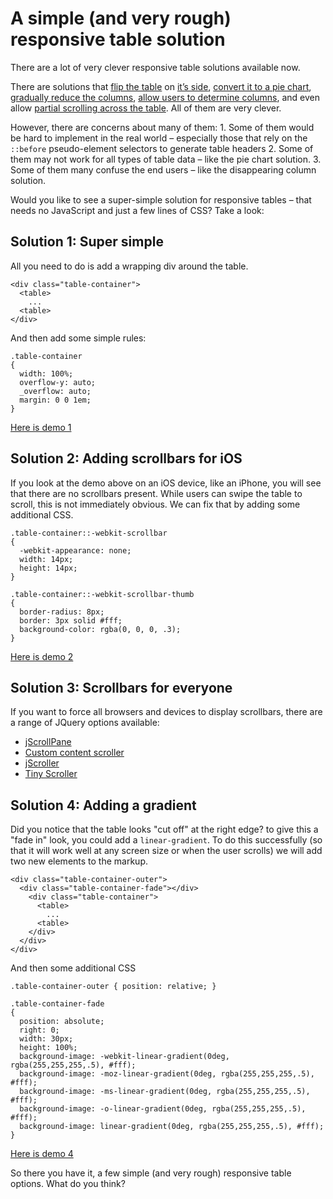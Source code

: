 # A simple (and very rough) responsive table solution

There are a lot of very clever responsive table solutions available now.

There are solutions that [flip the table][1] on [it’s side][2], [convert it to
a pie chart][3], [gradually reduce the columns][4], [allow users to determine
columns][5], and even allow [partial scrolling across the table][6]. All of
them are very clever.

However, there are concerns about many of them: 1. Some of them would be hard
to implement in the real world – especially those that rely on the `::before`
pseudo-element selectors to generate table headers 2. Some of them may not
work for all types of table data – like the pie chart solution. 3. Some of
them many confuse the end users – like the disappearing column solution.

Would you like to see a super-simple solution for responsive tables – that
needs no JavaScript and just a few lines of CSS? Take a look:

## Solution 1: Super simple

All you need to do is add a wrapping div around the table.

    <div class="table-container">
      <table>
        ...
      <table>
    </div>

And then add some simple rules:

    .table-container
    {
      width: 100%;
      overflow-y: auto;
      _overflow: auto;
      margin: 0 0 1em;
    }

[Here is demo 1][7]

## Solution 2: Adding scrollbars for iOS

If you look at the demo above on an iOS device, like an iPhone, you will see
that there are no scrollbars present. While users can swipe the table to
scroll, this is not immediately obvious. We can fix that by adding some
additional CSS.

    .table-container::-webkit-scrollbar
    {
      -webkit-appearance: none;
      width: 14px;
      height: 14px;
    }

    .table-container::-webkit-scrollbar-thumb
    {
      border-radius: 8px;
      border: 3px solid #fff;
      background-color: rgba(0, 0, 0, .3);
    }

[Here is demo 2][8]

## Solution 3: Scrollbars for everyone

If you want to force all browsers and devices to display scrollbars, there are
a range of JQuery options available:
* [jScrollPane][9]
* [Custom content scroller][10]
* [jScroller][11]
* [Tiny Scroller][12]

## Solution 4: Adding a gradient

Did you notice that the table looks "cut off" at the right edge? to give this
a "fade in" look, you could add a `linear-gradient`. To do this successfully
(so that it will work well at any screen size or when the user scrolls) we
will add two new elements to the markup.

    <div class="table-container-outer">
      <div class="table-container-fade"></div>
        <div class="table-container">
          <table>
            ...
          <table>
        </div>
      </div>
    </div>

And then some additional CSS

    .table-container-outer { position: relative; }

    .table-container-fade
    {
      position: absolute;
      right: 0;
      width: 30px;
      height: 100%;
      background-image: -webkit-linear-gradient(0deg, rgba(255,255,255,.5), #fff);
      background-image: -moz-linear-gradient(0deg, rgba(255,255,255,.5), #fff);
      background-image: -ms-linear-gradient(0deg, rgba(255,255,255,.5), #fff);
      background-image: -o-linear-gradient(0deg, rgba(255,255,255,.5), #fff);
      background-image: linear-gradient(0deg, rgba(255,255,255,.5), #fff);
    }

[Here is demo 4][13]

So there you have it, a few simple (and very rough) responsive table options.
What do you think?


[1]:  http://css-tricks.com/examples/ResponsiveTables/responsive.php
[2]:  http://www.mobifreaks.com/wp-content/demos/Responsive-and-SEO-Friendly-Data-Tables/
[3]:  http://jsbin.com/emexa4
[4]:  http://www.irishstu.com/stublog/wp-content/uploads/2011/12/table-childs.html
[5]:  http://filamentgroup.com/examples/rwd-table-patterns/
[6]:  http://www.zurb.com/playground/playground/responsive-tables/index.html

[7]:  http://www.maxdesign.com.au/jobs/example-table/index1.htm
[8]:  http://www.maxdesign.com.au/jobs/example-table/index2.htm

[9]:  http://jscrollpane.kelvinluck.com/index.html
[10]: http://manos.malihu.gr/jquery-custom-content-scroller/
[11]: http://www.myjqueryplugins.com/jquery-plugin/jscrollbar
[12]: http://baijs.nl/tinyscrollbar/

[13]: http://www.maxdesign.com.au/jobs/example-table/index4.htm